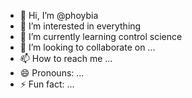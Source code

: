 - 👋 Hi, I’m @phoybia
- 👀 I’m interested in everything
- 🌱 I’m currently learning control science
- 💞️ I’m looking to collaborate on ...
- 📫 How to reach me ...
- 😄 Pronouns: ...
- ⚡ Fun fact: ...

<!---
phoybia/phoybia is a ✨ special ✨ repository because its `README.md` (this file) appears on your GitHub profile.
You can click the Preview link to take a look at your changes.
--->
